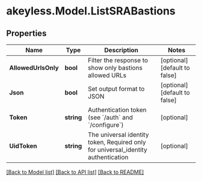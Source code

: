 # akeyless.Model.ListSRABastions

## Properties

Name | Type | Description | Notes
------------ | ------------- | ------------- | -------------
**AllowedUrlsOnly** | **bool** | Filter the response to show only bastions allowed URLs | [optional] [default to false]
**Json** | **bool** | Set output format to JSON | [optional] [default to false]
**Token** | **string** | Authentication token (see &#x60;/auth&#x60; and &#x60;/configure&#x60;) | [optional] 
**UidToken** | **string** | The universal identity token, Required only for universal_identity authentication | [optional] 

[[Back to Model list]](../README.md#documentation-for-models) [[Back to API list]](../README.md#documentation-for-api-endpoints) [[Back to README]](../README.md)

